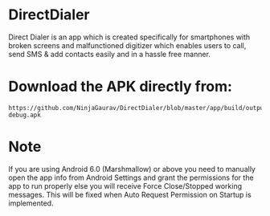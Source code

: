# DirectDialer
Direct Dialer is an app which is created specifically for smartphones with broken screens and malfunctioned digitizer which enables users to call, send SMS &amp; add contacts easily and in a hassle free manner.
# Download the APK directly from:
    https://github.com/NinjaGaurav/DirectDialer/blob/master/app/build/outputs/apk/app-debug.apk
    
# Note 
If you are using Android 6.0 (Marshmallow) or above you need to manually open the app info from Android Settings and grant the permissions for the app to run properly else you will receive Force Close/Stopped working messages. This will be fixed when Auto Request Permission on Startup is implemented.
